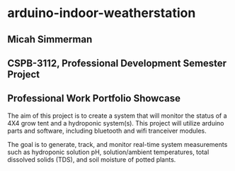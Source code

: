 # arduino-indoor-weatherstation

## Micah Simmerman
## CSPB-3112, Professional Development Semester Project 
## Professional Work Portfolio Showcase

The aim of this project is to create a system that will monitor the status of a 4X4 grow tent and a hydroponic system(s). This project will utilize arduino parts and software, including bluetooth and wifi tranceiver modules. 

The goal is to generate, track, and monitor real-time system measurements such as hydroponic solution pH, solution/ambient temperatures, total dissolved solids (TDS), and soil moisture of potted plants.

